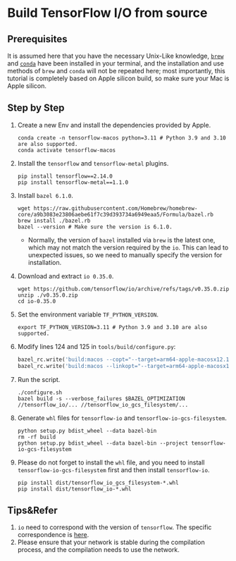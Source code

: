 # Build TensorFlow I/O from source

## Prerequisites

It is assumed here that you have the necessary Unix-Like knowledge, [`brew`](https://brew.sh) and [`conda`](https://github.com/conda-forge/miniforge) have been installed in your terminal, and the installation and use methods of `brew` and `conda` will not be repeated here; most importantly, this tutorial is completely based on Apple silicon build, so make sure your Mac is Apple silicon.

## Step by Step

1. Create a new Env and install the dependencies provided by Apple.

   ```shell
   conda create -n tensorflow-macos python=3.11 # Python 3.9 and 3.10 are also supported.
   conda activate tensorflow-macos
   ````

2. Install the `tensorflow` and `tensorflow-metal` plugins.

   ```shell
   pip install tensorflow==2.14.0
   pip install tensorflow-metal==1.1.0
   ````

3. Install `bazel 6.1.0`.

   ```shell
   wget https://raw.githubusercontent.com/Homebrew/homebrew-core/a9b3083e23806aebe61f7c39d393734a6949eaa5/Formula/bazel.rb
   brew install ./bazel.rb
   bazel --version # Make sure the version is 6.1.0.
   ````

   * Normally, the version of `bazel` installed via `brew` is the latest one, which may not match the version required by the `io`. This can lead to unexpected issues, so we need to manually specify the version for installation.

4. Download and extract `io 0.35.0`.

   ```shell
   wget https://github.com/tensorflow/io/archive/refs/tags/v0.35.0.zip
   unzip ./v0.35.0.zip
   cd io-0.35.0
   ````

5. Set the environment variable `TF_PYTHON_VERSION`.

   ```shell
   export TF_PYTHON_VERSION=3.11 # Python 3.9 and 3.10 are also supported.
   ```

6. Modify lines 124 and 125 in `tools/build/configure.py`:

   ```python
   bazel_rc.write('build:macos --copt="--target=arm64-apple-macosx12.1"\n')
   bazel_rc.write('build:macos --linkopt="--target=arm64-apple-macosx12.1"\n')
   ```

7. Run the script.

   ```shell
   ./configure.sh
   bazel build -s --verbose_failures $BAZEL_OPTIMIZATION //tensorflow_io/... //tensorflow_io_gcs_filesystem/...
   ````

8. Generate `whl` files for `tensorflow-io` and `tensorflow-io-gcs-filesystem`.

   ```shell
   python setup.py bdist_wheel --data bazel-bin
   rm -rf build
   python setup.py bdist_wheel --data bazel-bin --project tensorflow-io-gcs-filesystem
   ```

9. Please do not forget to install the `whl` file, and you need to install `tensorflow-io-gcs-filesystem` first and then install `tensorflow-io`.

   ```shell
   pip install dist/tensorflow_io_gcs_filesystem-*.whl
   pip install dist/tensorflow_io-*.whl
   ```

## Tips&Refer

1. `io` need to correspond with the version of `tensorflow`. The specific correspondence is [here](https://github.com/tensorflow/io/blob/master/README.md#tensorflow-version-compatibility).
2. Please ensure that your network is stable during the compilation process, and the compilation needs to use the network.
